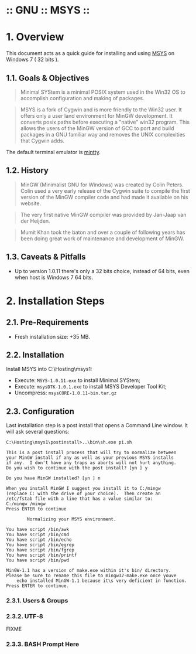 :: GNU :: MSYS ::
=================

# 1. Overview

This document acts as a quick guide for installing and using [MSYS](http://www.mingw.org/wiki/MSYS) on Windows 7 ( 32 bits ).

## 1.1. Goals & Objectives

> Minimal SYStem is a minimal POSIX system used in the Win32 OS to accomplish configuration and making of packages.

> MSYS is a fork of Cygwin and is more friendly to the Win32 user.  It offers only a user land environment for MinGW development.  It converts posix paths before executing a "native" win32 program.  This allows the users of the MinGW version of GCC to port and build packages in a GNU familiar way and removes the UNIX complexities that Cygwin adds.

The default terminal emulator is [mintty](https://code.google.com/p/mintty/).

## 1.2. History

> MinGW (Minimalist GNU for Windows) was created by Colin Peters. Colin used a very early release of the Cygwin suite to compile the first version of the MinGW compiler code and had made it available on his website.

> The very first native MinGW compiler was provided by Jan-Jaap van der Heijden.

> Mumit Khan took the baton and over a couple of following years has been doing great work of maintenance and development of MinGW.

## 1.3. Caveats & Pitfalls

- Up to version 1.0.11 there's only a 32 bits choice, instead of 64 bits, even when host is Windows 7 64 bits.

# 2. Installation Steps

## 2.1. Pre-Requirements

- Fresh installation size: +35 MB.

## 2.2. Installation

Install MSYS into C:\Hosting\msys1\:

- Execute: ```MSYS-1.0.11.exe``` to install Minimal SYStem;
- Execute: ```msysDTK-1.0.1.exe``` to install MSYS Developer Tool Kit;
- Uncompress: ```msysCORE-1.0.11-bin.tar.gz```

## 2.3. Configuration

Last installation step is a post install that opens a Command Line window. It will ask several questions:

```
C:\Hosting\msys1\postinstall>..\bin\sh.exe pi.sh

This is a post install process that will try to normalize between
your MinGW install if any as well as your previous MSYS installs
if any.  I don't have any traps as aborts will not hurt anything.
Do you wish to continue with the post install? [yn ] y

Do you have MinGW installed? [yn ] n

When you install MinGW I suggest you install it to C:/mingw
(replace C: with the drive of your choice).  Then create an
/etc/fstab file with a line that has a value similar to:
C:/mingw /mingw
Press ENTER to continue

        Normalizing your MSYS environment.

You have script /bin/awk
You have script /bin/cmd
You have script /bin/echo
You have script /bin/egrep
You have script /bin/fgrep
You have script /bin/printf
You have script /bin/pwd

MinGW-1.1 has a version of make.exe within it's bin/ directory.
Please be sure to rename this file to mingw32-make.exe once youve
    echo installed MinGW-1.1 because it\s very deficient in function.
Press ENTER to continue.
```

### 2.3.1. Users & Groups

### 2.3.2. UTF-8

FIXME

### 2.3.3. BASH Prompt Here
